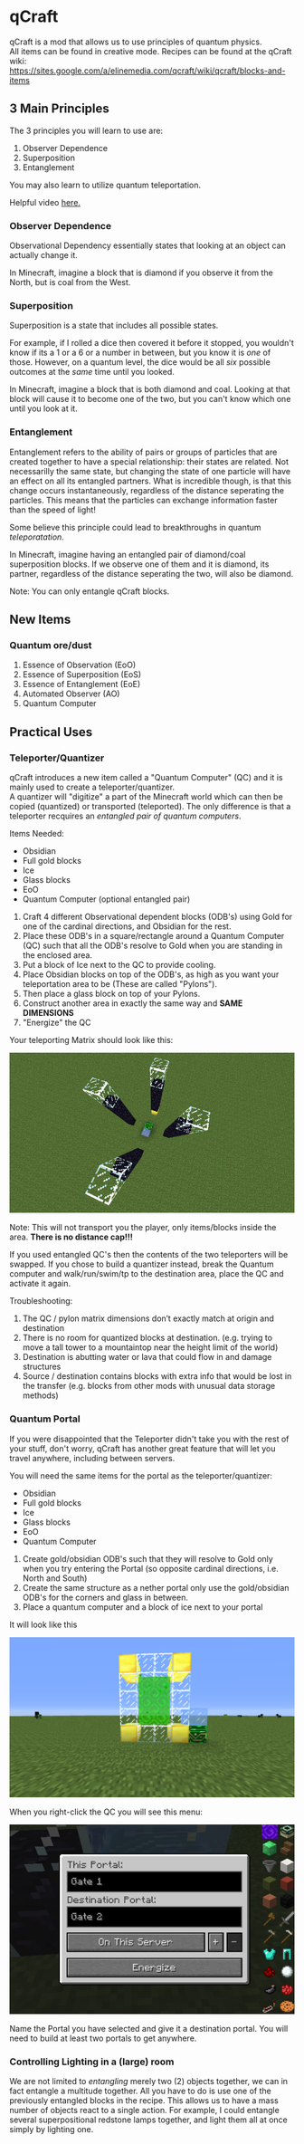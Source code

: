 # qCraft

qCraft is a mod that allows us to use principles of quantum physics.  
All items can be found in creative mode. Recipes can be found at the qCraft wiki:  
https://sites.google.com/a/elinemedia.com/qcraft/wiki/qcraft/blocks-and-items

## 3 Main Principles

The 3 principles you will learn to use are:

1. Observer Dependence
2. Superposition
3. Entanglement

You may also learn to utilize quantum teleportation.

Helpful video [here.](https://www.youtube.com/watch?v=hygLNR_wGPo)

### Observer Dependence

Observational Dependency essentially states that looking at an object can actually change it.

In Minecraft, imagine a block that is diamond if you observe it from the North, but is coal from the West.

### Superposition

Superposition is a state that includes all possible states.

For example, if I rolled a dice then covered it before it stopped, you wouldn't know if its a 1 or a 6 or a number in between, but you know it is _one_ of those.  However, on a quantum level, the dice would be all _six_ possible outcomes at the *same* time until you looked.

In Minecraft, imagine a block that is both diamond and coal.  Looking at that block will cause it to become one of the two, but you can't know which one until you look at it.

### Entanglement

Entanglement refers to the ability of pairs or groups of particles that are created together to have a special relationship: their states are related.  Not necessarilly the same state, but changing the state of one particle will have an effect on all its entangled partners.  What is incredible though, is that this change occurs instantaneously, regardless of the distance seperating the particles. This means that the particles can exchange information faster than the speed of light!

Some believe this principle could lead to breakthroughs in quantum *teleporatation*.

In Minecraft, imagine having an entangled pair of diamond/coal superposition blocks.  If we observe one of them and it is diamond, its partner, regardless of the distance seperating the two, will also be diamond.

Note: You can only entangle qCraft blocks.

## New Items

### Quantum ore/dust

1. Essence of Observation (EoO)  
2. Essence of Superposition (EoS)  
3. Essence of Entanglement (EoE)  
4. Automated Observer (AO)  
5. Quantum Computer

## Practical Uses

### Teleporter/Quantizer

qCraft introduces a new item called a "Quantum Computer" (QC) and it is mainly used to create a teleporter/quantizer.  
A quantizer will "digitize" a part of the Minecraft world which can then be copied (quantized) or transported (teleported). The only difference is that a teleporter recquires an *entangled pair of quantum computers*.

Items Needed:  

* Obsidian
* Full gold blocks
* Ice
* Glass blocks
* EoO
* Quantum Computer (optional entangled pair)

1. Craft 4 different Observational dependent blocks (ODB's) using Gold for one of the cardinal directions, and Obsidian for the rest.
2. Place these ODB's in a square/rectangle around a Quantum Computer (QC) such that all the ODB's resolve to Gold when you are standing in the enclosed area.  
3. Put a block of Ice next to the QC to provide cooling.
4. Place Obsidian blocks on top of the ODB's, as high as you want your teleportation area to be (These are called "Pylons").  
5. Then place a glass block on top of your Pylons.
6. Construct another area in exactly the same way and **SAME DIMENSIONS**
7. "Energize" the QC

Your teleporting Matrix should look like this:  

![An example of a teleporting matrix. \label{fig:telporterMatrix}](/sequence_4/images/Section_1/matrix.png)

Note: This will not transport you the player, only items/blocks inside the area.  **There is no distance cap!!!**

If you used entangled QC's then the contents of the two teleporters will be swapped.  If you chose to build a quantizer instead, break the Quantum computer and walk/run/swim/tp to the destination area, place the QC and activate it again.

Troubleshooting:  

1. The QC / pylon matrix dimensions don’t exactly match at origin and destination  
2. There is no room for quantized blocks at destination. (e.g. trying to move a tall tower to a mountaintop near the height limit of the world)  
3. Destination is abutting water or lava that could flow in and damage structures  
4. Source / destination contains blocks with extra info that would be lost in the transfer (e.g. blocks from other mods with unusual data storage methods) 

### Quantum Portal

If you were disappointed that the Teleporter didn't take you with the rest of your stuff, don't worry, qCraft has another great feature that will let you travel anywhere, including between servers.

You will need the same items for the portal as the teleporter/quantizer:  

* Obsidian
* Full gold blocks
* Ice
* Glass blocks
* EoO
* Quantum Computer

1. Create gold/obsidian ODB's such that they will resolve to Gold only when you try entering the Portal (so opposite cardinal directions, i.e. North and South)
2. Create the same structure as a nether portal only use the gold/obsidian ODB's for the corners and glass in between.
3. Place a quantum computer and a block of ice next to your portal

It will look like this  

![An example of a Quantum Portal. \label{fig:portal}](/sequence_4/images/Section_1/portal.png)

When you right-click the QC you will see this menu: 

![QP Menu. \label{fig:menu}](/sequence_4/images/Section_1/menu.png)

Name the Portal you have selected and give it a destination portal.
You will need to build at least two portals to get anywhere.

### Controlling Lighting in a (large) room

We are not limited to *entangling* merely two (2) objects together, we can in fact entangle a multitude together.  All you have to do is use one of the previously entangled blocks in the recipe. This allows us to have a mass number of objects react to a single action.  For example, I could entangle several superpositional redstone lamps together, and light them all at once simply by lighting one.
